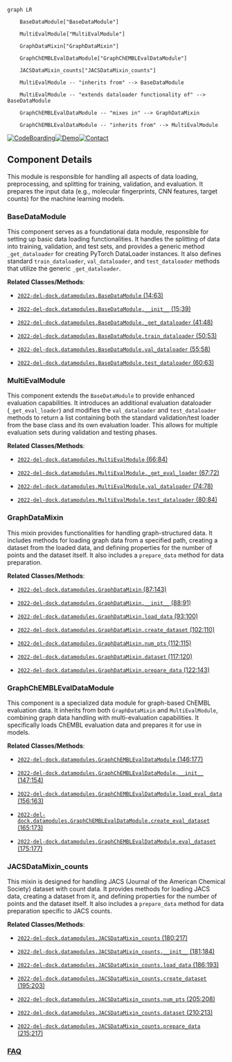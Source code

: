 ```mermaid

graph LR

    BaseDataModule["BaseDataModule"]

    MultiEvalModule["MultiEvalModule"]

    GraphDataMixin["GraphDataMixin"]

    GraphChEMBLEvalDataModule["GraphChEMBLEvalDataModule"]

    JACSDataMixin_counts["JACSDataMixin_counts"]

    MultiEvalModule -- "inherits from" --> BaseDataModule

    MultiEvalModule -- "extends dataloader functionality of" --> BaseDataModule

    GraphChEMBLEvalDataModule -- "mixes in" --> GraphDataMixin

    GraphChEMBLEvalDataModule -- "inherits from" --> MultiEvalModule

```

[![CodeBoarding](https://img.shields.io/badge/Generated%20by-CodeBoarding-9cf?style=flat-square)](https://github.com/CodeBoarding/GeneratedOnBoardings)[![Demo](https://img.shields.io/badge/Try%20our-Demo-blue?style=flat-square)](https://www.codeboarding.org/demo)[![Contact](https://img.shields.io/badge/Contact%20us%20-%20contact@codeboarding.org-lightgrey?style=flat-square)](mailto:contact@codeboarding.org)



## Component Details



This module is responsible for handling all aspects of data loading, preprocessing, and splitting for training, validation, and evaluation. It prepares the input data (e.g., molecular fingerprints, CNN features, target counts) for the machine learning models.



### BaseDataModule

This component serves as a foundational data module, responsible for setting up basic data loading functionalities. It handles the splitting of data into training, validation, and test sets, and provides a generic method `_get_dataloader` for creating PyTorch DataLoader instances. It also defines standard `train_dataloader`, `val_dataloader`, and `test_dataloader` methods that utilize the generic `_get_dataloader`.





**Related Classes/Methods**:



- <a href="https://github.com/insitro/insitro-research/blob/master/2022-del-dock/datamodules.py#L14-L63" target="_blank" rel="noopener noreferrer">`2022-del-dock.datamodules.BaseDataModule` (14:63)</a>

- <a href="https://github.com/insitro/insitro-research/blob/master/2022-del-dock/datamodules.py#L15-L39" target="_blank" rel="noopener noreferrer">`2022-del-dock.datamodules.BaseDataModule.__init__` (15:39)</a>

- <a href="https://github.com/insitro/insitro-research/blob/master/2022-del-dock/datamodules.py#L41-L48" target="_blank" rel="noopener noreferrer">`2022-del-dock.datamodules.BaseDataModule._get_dataloader` (41:48)</a>

- <a href="https://github.com/insitro/insitro-research/blob/master/2022-del-dock/datamodules.py#L50-L53" target="_blank" rel="noopener noreferrer">`2022-del-dock.datamodules.BaseDataModule.train_dataloader` (50:53)</a>

- <a href="https://github.com/insitro/insitro-research/blob/master/2022-del-dock/datamodules.py#L55-L58" target="_blank" rel="noopener noreferrer">`2022-del-dock.datamodules.BaseDataModule.val_dataloader` (55:58)</a>

- <a href="https://github.com/insitro/insitro-research/blob/master/2022-del-dock/datamodules.py#L60-L63" target="_blank" rel="noopener noreferrer">`2022-del-dock.datamodules.BaseDataModule.test_dataloader` (60:63)</a>





### MultiEvalModule

This component extends the `BaseDataModule` to provide enhanced evaluation capabilities. It introduces an additional evaluation dataloader (`_get_eval_loader`) and modifies the `val_dataloader` and `test_dataloader` methods to return a list containing both the standard validation/test loader from the base class and its own evaluation loader. This allows for multiple evaluation sets during validation and testing phases.





**Related Classes/Methods**:



- <a href="https://github.com/insitro/insitro-research/blob/master/2022-del-dock/datamodules.py#L66-L84" target="_blank" rel="noopener noreferrer">`2022-del-dock.datamodules.MultiEvalModule` (66:84)</a>

- <a href="https://github.com/insitro/insitro-research/blob/master/2022-del-dock/datamodules.py#L67-L72" target="_blank" rel="noopener noreferrer">`2022-del-dock.datamodules.MultiEvalModule._get_eval_loader` (67:72)</a>

- <a href="https://github.com/insitro/insitro-research/blob/master/2022-del-dock/datamodules.py#L74-L78" target="_blank" rel="noopener noreferrer">`2022-del-dock.datamodules.MultiEvalModule.val_dataloader` (74:78)</a>

- <a href="https://github.com/insitro/insitro-research/blob/master/2022-del-dock/datamodules.py#L80-L84" target="_blank" rel="noopener noreferrer">`2022-del-dock.datamodules.MultiEvalModule.test_dataloader` (80:84)</a>





### GraphDataMixin

This mixin provides functionalities for handling graph-structured data. It includes methods for loading graph data from a specified path, creating a dataset from the loaded data, and defining properties for the number of points and the dataset itself. It also includes a `prepare_data` method for data preparation.





**Related Classes/Methods**:



- <a href="https://github.com/insitro/insitro-research/blob/master/2022-del-dock/datamodules.py#L87-L143" target="_blank" rel="noopener noreferrer">`2022-del-dock.datamodules.GraphDataMixin` (87:143)</a>

- <a href="https://github.com/insitro/insitro-research/blob/master/2022-del-dock/datamodules.py#L88-L91" target="_blank" rel="noopener noreferrer">`2022-del-dock.datamodules.GraphDataMixin.__init__` (88:91)</a>

- <a href="https://github.com/insitro/insitro-research/blob/master/2022-del-dock/datamodules.py#L93-L100" target="_blank" rel="noopener noreferrer">`2022-del-dock.datamodules.GraphDataMixin.load_data` (93:100)</a>

- <a href="https://github.com/insitro/insitro-research/blob/master/2022-del-dock/datamodules.py#L102-L110" target="_blank" rel="noopener noreferrer">`2022-del-dock.datamodules.GraphDataMixin.create_dataset` (102:110)</a>

- <a href="https://github.com/insitro/insitro-research/blob/master/2022-del-dock/datamodules.py#L112-L115" target="_blank" rel="noopener noreferrer">`2022-del-dock.datamodules.GraphDataMixin.num_pts` (112:115)</a>

- <a href="https://github.com/insitro/insitro-research/blob/master/2022-del-dock/datamodules.py#L117-L120" target="_blank" rel="noopener noreferrer">`2022-del-dock.datamodules.GraphDataMixin.dataset` (117:120)</a>

- <a href="https://github.com/insitro/insitro-research/blob/master/2022-del-dock/datamodules.py#L122-L143" target="_blank" rel="noopener noreferrer">`2022-del-dock.datamodules.GraphDataMixin.prepare_data` (122:143)</a>





### GraphChEMBLEvalDataModule

This component is a specialized data module for graph-based ChEMBL evaluation data. It inherits from both `GraphDataMixin` and `MultiEvalModule`, combining graph data handling with multi-evaluation capabilities. It specifically loads ChEMBL evaluation data and prepares it for use in models.





**Related Classes/Methods**:



- <a href="https://github.com/insitro/insitro-research/blob/master/2022-del-dock/datamodules.py#L146-L177" target="_blank" rel="noopener noreferrer">`2022-del-dock.datamodules.GraphChEMBLEvalDataModule` (146:177)</a>

- <a href="https://github.com/insitro/insitro-research/blob/master/2022-del-dock/datamodules.py#L147-L154" target="_blank" rel="noopener noreferrer">`2022-del-dock.datamodules.GraphChEMBLEvalDataModule.__init__` (147:154)</a>

- <a href="https://github.com/insitro/insitro-research/blob/master/2022-del-dock/datamodules.py#L156-L163" target="_blank" rel="noopener noreferrer">`2022-del-dock.datamodules.GraphChEMBLEvalDataModule.load_eval_data` (156:163)</a>

- <a href="https://github.com/insitro/insitro-research/blob/master/2022-del-dock/datamodules.py#L165-L173" target="_blank" rel="noopener noreferrer">`2022-del-dock.datamodules.GraphChEMBLEvalDataModule.create_eval_dataset` (165:173)</a>

- <a href="https://github.com/insitro/insitro-research/blob/master/2022-del-dock/datamodules.py#L175-L177" target="_blank" rel="noopener noreferrer">`2022-del-dock.datamodules.GraphChEMBLEvalDataModule.eval_dataset` (175:177)</a>





### JACSDataMixin_counts

This mixin is designed for handling JACS (Journal of the American Chemical Society) dataset with count data. It provides methods for loading JACS data, creating a dataset from it, and defining properties for the number of points and the dataset itself. It also includes a `prepare_data` method for data preparation specific to JACS counts.





**Related Classes/Methods**:



- <a href="https://github.com/insitro/insitro-research/blob/master/2022-del-dock/datamodules.py#L180-L217" target="_blank" rel="noopener noreferrer">`2022-del-dock.datamodules.JACSDataMixin_counts` (180:217)</a>

- <a href="https://github.com/insitro/insitro-research/blob/master/2022-del-dock/datamodules.py#L181-L184" target="_blank" rel="noopener noreferrer">`2022-del-dock.datamodules.JACSDataMixin_counts.__init__` (181:184)</a>

- <a href="https://github.com/insitro/insitro-research/blob/master/2022-del-dock/datamodules.py#L186-L193" target="_blank" rel="noopener noreferrer">`2022-del-dock.datamodules.JACSDataMixin_counts.load_data` (186:193)</a>

- <a href="https://github.com/insitro/insitro-research/blob/master/2022-del-dock/datamodules.py#L195-L203" target="_blank" rel="noopener noreferrer">`2022-del-dock.datamodules.JACSDataMixin_counts.create_dataset` (195:203)</a>

- <a href="https://github.com/insitro/insitro-research/blob/master/2022-del-dock/datamodules.py#L205-L208" target="_blank" rel="noopener noreferrer">`2022-del-dock.datamodules.JACSDataMixin_counts.num_pts` (205:208)</a>

- <a href="https://github.com/insitro/insitro-research/blob/master/2022-del-dock/datamodules.py#L210-L213" target="_blank" rel="noopener noreferrer">`2022-del-dock.datamodules.JACSDataMixin_counts.dataset` (210:213)</a>

- <a href="https://github.com/insitro/insitro-research/blob/master/2022-del-dock/datamodules.py#L215-L217" target="_blank" rel="noopener noreferrer">`2022-del-dock.datamodules.JACSDataMixin_counts.prepare_data` (215:217)</a>









### [FAQ](https://github.com/CodeBoarding/GeneratedOnBoardings/tree/main?tab=readme-ov-file#faq)